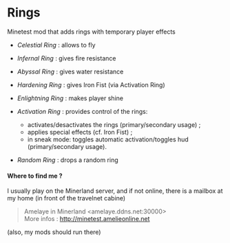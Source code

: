 # Rings
Minetest mod that adds rings with temporary player effects

* _Celestial Ring_ : allows to fly

* _Infernal Ring_ : gives fire resistance

* _Abyssal Ring_ : gives water resistance

* _Hardening Ring_ : gives Iron Fist (via Activation Ring)

* _Enlightning Ring_ : makes player shine

* _Activation Ring_ : provides control of the rings:
  - activates/desactivates the rings (primary/secondary usage) ;
  - applies special effects (cf. Iron Fist) ;
  - in sneak mode: toggles automatic activation/toggles hud (primary/secondary usage).

* _Random Ring_ : drops a random ring

#### Where to find me ?  

I usually play on the Minerland server, and if not online, there is a mailbox at my home (in front of the travelnet cabine)

> Amelaye in Minerland \<amelaye.ddns.net:30000\>  
> More infos : http://minetest.amelieonline.net  

(also, my mods should run there)
